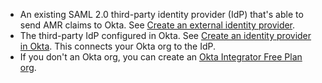* An existing SAML 2.0 third-party identity provider (IdP) that's able to send AMR claims to Okta. See [Create an external identity provider](/docs/guides/add-an-external-idp/saml2/main/).
* The third-party IdP configured in Okta. See [Create an identity provider in Okta](/docs/guides/add-an-external-idp/saml2/main/#create-an-identity-provider-in-okta). This connects your Okta org to the IdP.
* If you don't an Okta org, you can create an [Okta Integrator Free Plan org](https://developer.okta.com/signup).

